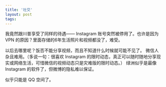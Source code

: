 ```yaml
---
title: '社交'
layout: post
tags: 
---
```


我竟然跟川普享受了同样的待遇—— Instagram 账号突然被停用了。也许是因为 VPN 的原因？里面存储的6年生活照片和视频都没了，难受。

以后去哪里呢？饭否不能分享视频，而且不知道什么时候就可能不见了。
微信人杂且难用。（多说一句：很喜欢 Instagram 的限时动态，真正可以随时随地分享现实或网络生活，可惜微信的视频动态只是灾难版的限时动态。）
绿洲似乎是最像 Instagram 的软件了，但微博的隐私难以保证。

似乎只能是 QQ 空间了。





